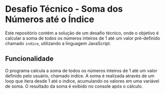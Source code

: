 # Desafio Técnico - Soma dos Números até o Índice

Este repositório contém a solução de um desafio técnico, onde o objetivo é calcular a soma de todos os números inteiros de 1 até um valor pré-definido chamado `indice`, utilizando a linguagem JavaScript.

## Funcionalidade

O programa calcula a soma de todos os números inteiros de 1 até um valor definido pelo usuário, chamado indice.
A soma é realizada através de um loop que itera desde 1 até o indice, acumulando os valores em uma variável de soma.
O resultado da soma é exibido no console após o cálculo.
